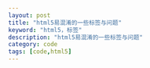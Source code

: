 ```yaml
---
layout: post
title: "html5易混淆的一些标签与问题"
keyword: "html5，标签"
description: "html5易混淆的一些标签与问题"
category: code
tags: [code,html5]
---
```


###